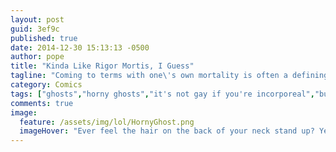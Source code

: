 ```yaml
---
layout: post
guid: 3ef9c
published: true
date: 2014-12-30 15:13:13 -0500
author: pope
title: "Kinda Like Rigor Mortis, I Guess"
tagline: "Coming to terms with one\'s own mortality is often a defining realization for many people. We\'re way past that though. We\'ve got bigger, longer plans."
category: Comics
tags: ["ghosts","horny ghosts","it's not gay if you're incorporeal","butts","Spooky Behavior","2spooky4me","That Little Ghost Motherfucker","a total lack of respect for the dead","rigor mortis","penis lol"]
comments: true 
image:
  feature: /assets/img/lol/HornyGhost.png
  imageHover: "Ever feel the hair on the back of your neck stand up? Yeah, that's not me, it'd be your butt."
---
```



